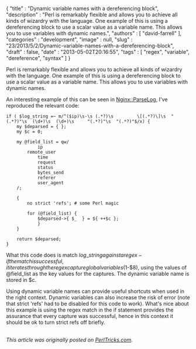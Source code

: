 {
   "title" : "Dynamic variable names with a dereferencing block",
   "description" : "Perl is remarkably flexible and allows you to achieve all kinds of wizardry with the language. One example of this is using a dereferencing block to use a scalar value as a variable name. This allows you to use variables with dynamic names.",
   "authors" : [
      "david-farrell"
   ],
   "categories" : "development",
   "image" : null,
   "slug" : "23/2013/5/2/Dynamic-variable-names-with-a-dereferencing-block",
   "draft" : false,
   "date" : "2013-05-02T20:16:55",
   "tags" : [
      "regex",
      "variable",
      "dereference",
      "syntax"
   ]
}


Perl is remarkably flexible and allows you to achieve all kinds of wizardry with the language. One example of this is using a dereferencing block to use a scalar value as a variable name. This allows you to use variables with dynamic names.

An interesting example of this can be seen in [Nginx::ParseLog](https://metacpan.org/source/NRG/Nginx-ParseLog-1.01/lib/Nginx/ParseLog.pm), I've reproduced the relevant code:

``` prettyprint
if ( $log_string =~ m/^($ip)\s-\s (.*?)\s         \[(.*?)\]\s  "(.*?)"\s  (\d+)\s  (\d+)\s     "(.*?)"\s  "(.*?)"$/x) {
    my $deparsed = { };
    my $c = 0;
         
    my @field_list = qw/
            ip     
        remote_user
            time    
            request
            status 
            bytes_send
            referer 
            user_agent
    /;
 
    {
        no strict 'refs'; # some Perl magic
 
        for (@field_list) {
            $deparsed->{ $_  } = ${ ++$c };
            }
    }
     
    return $deparsed;
}
```

What this code does is match $log\_string against a regex - if the match is successful, it iterates through the regex capture global variables ($1-$8), using the values of @field\_list as the key values for the captures. The dynamic variable name is stored in $c.

Using dynamic variable names can provide useful shortcuts when used in the right context. Dynamic variables can also increase the risk of error (note that strict 'refs' had to be disabled for this code to work). What's nice about this example is using the regex match in the if statement provides the assurance that every capture was successful, hence in this context it should be ok to turn strict refs off briefly.

\
*This article was originally posted on [PerlTricks.com](http://perltricks.com).*
